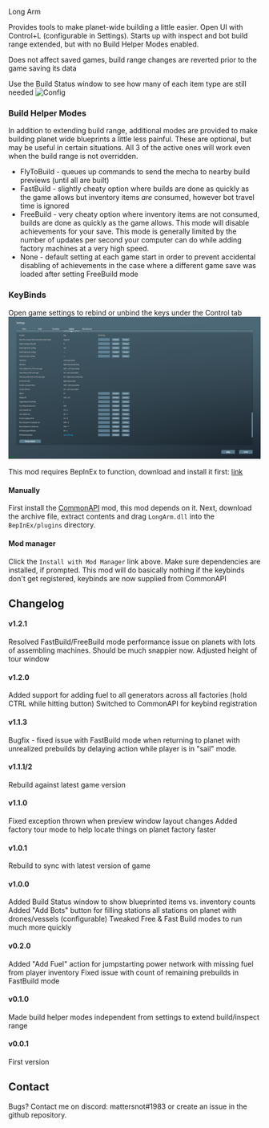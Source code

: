 ﻿Long Arm

Provides tools to make planet-wide building a little easier. Open UI with Control+L (configurable in Settings). Starts up with inspect and bot build range extended, 
but with no Build Helper Modes enabled. 

Does not affect saved games, build range changes are reverted prior to the game saving its data

Use the Build Status window to see how many of each item type are still needed
![Config](https://github.com/mattsemar/dsp-long-arm/blob/master/Examples/BuildStatus.png?raw=true)

### Build Helper Modes

In addition to extending build range, additional modes are provided to make building planet wide blueprints a little less painful. These are optional, but may
be useful in certain situations. All 3 of the active ones will work even when the build range is not overridden.

* FlyToBuild - queues up commands to send the mecha to nearby build previews (until all are built)
* FastBuild - slightly cheaty option where builds are done as quickly as the game allows but inventory items _are_ consumed, however bot travel time is ignored
* FreeBuild - very cheaty option where inventory items are not consumed, builds are done as quickly as the game allows. This mode will disable achievements for your save. This mode is generally
limited by the number of updates per second your computer can do while adding factory machines at a very high speed.
* None - default setting at each game start in order to prevent accidental disabling of achievements in the case where a different game save was loaded after setting FreeBuild mode

### KeyBinds 

Open game settings to rebind or unbind the keys under the Control tab
![Config](https://github.com/mattsemar/dsp-long-arm/blob/master/Examples/keybinds.png?raw=true)


This mod requires BepInEx to function, download and install it
first: [link](https://bepinex.github.io/bepinex_docs/master/articles/user_guide/installation/index.html?tabs=tabid-win)

#### Manually

First install the [CommonAPI](https://dsp.thunderstore.io/package/CommonAPI/CommonAPI/) mod, this mod depends on it.
Next, download the archive file, extract contents and drag `LongArm.dll` into the `BepInEx/plugins` directory. 

#### Mod manager

Click the `Install with Mod Manager` link above. Make sure dependencies are installed, if prompted. This mod will do basically nothing if the keybinds don't get registered, keybinds are 
now supplied from CommonAPI

## Changelog

#### v1.2.1
Resolved FastBuild/FreeBuild mode performance issue on planets with lots of assembling machines. Should be much snappier now.
Adjusted height of tour window

#### v1.2.0
Added support for adding fuel to all generators across all factories (hold CTRL while hitting button)
Switched to CommonAPI for keybind registration

#### v1.1.3
Bugfix - fixed issue with FastBuild mode when returning to planet with unrealized prebuilds by delaying action while player is in "sail" mode.   

#### v1.1.1/2
Rebuild against latest game version

#### v1.1.0
Fixed exception thrown when preview window layout changes
Added factory tour mode to help locate things on planet factory faster

#### v1.0.1
Rebuild to sync with latest version of game

#### v1.0.0
Added Build Status window to show blueprinted items vs. inventory counts
Added "Add Bots" button for filling stations all stations on planet with drones/vessels (configurable)
Tweaked Free & Fast Build modes to run much more quickly 

#### v0.2.0
Added "Add Fuel" action for jumpstarting power network with missing fuel from player inventory
Fixed issue with count of remaining prebuilds in FastBuild mode

#### v0.1.0
Made build helper modes independent from settings to extend build/inspect range

#### v0.0.1
First version

## Contact
Bugs? Contact me on discord: mattersnot#1983 or create an issue in the github repository.
